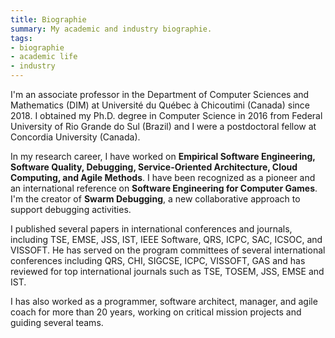 ```yaml
---
title: Biographie
summary: My academic and industry biographie.
tags:
- biographie
- academic life
- industry 
---
```


I'm an associate professor in the Department of Computer Sciences and Mathematics (DIM) at Université du Québec à Chicoutimi (Canada) since 2018. I obtained my Ph.D. degree in Computer Science in 2016 from Federal University of Rio Grande do Sul (Brazil) and I were a postdoctoral fellow at Concordia University (Canada).  

In my research career, I have worked on **Empirical Software Engineering, Software Quality, Debugging, Service-Oriented Architecture, Cloud Computing, and Agile Methods**. I have been recognized as a pioneer and an international reference on **Software Engineering for Computer Games**. I'm the creator of **Swarm Debugging**, a new collaborative approach to support debugging activities. 

I published several papers in international conferences and journals, including TSE, EMSE, JSS, IST, IEEE Software, QRS, ICPC, SAC, ICSOC, and VISSOFT. He has served on the program committees of several international conferences including QRS, CHI, SIGCSE, ICPC, VISSOFT, GAS and has reviewed for top international journals such as TSE, TOSEM, JSS, EMSE and IST. 

I has also worked as a programmer, software architect, manager, and agile coach for more than 20 years, working on critical mission projects and guiding several teams.